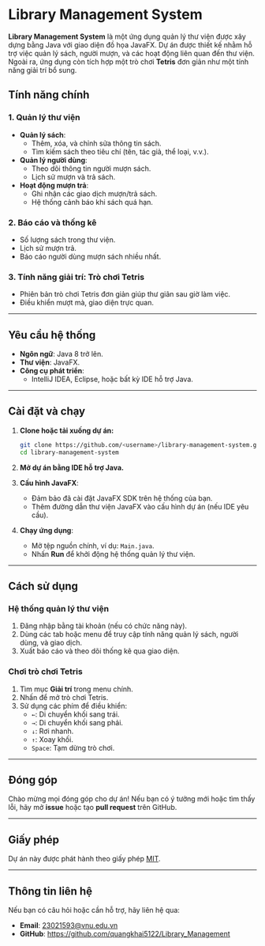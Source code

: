 
# **Library Management System**

**Library Management System** là một ứng dụng quản lý thư viện được xây dựng bằng Java với giao diện đồ họa JavaFX. Dự án được thiết kế nhằm hỗ trợ việc quản lý sách, người mượn, và các hoạt động liên quan đến thư viện. Ngoài ra, ứng dụng còn tích hợp một trò chơi **Tetris** đơn giản như một tính năng giải trí bổ sung.

## **Tính năng chính**

### **1. Quản lý thư viện**
- **Quản lý sách**: 
  - Thêm, xóa, và chỉnh sửa thông tin sách.
  - Tìm kiếm sách theo tiêu chí (tên, tác giả, thể loại, v.v.).
- **Quản lý người dùng**:
  - Theo dõi thông tin người mượn sách.
  - Lịch sử mượn và trả sách.
- **Hoạt động mượn trả**:
  - Ghi nhận các giao dịch mượn/trả sách.
  - Hệ thống cảnh báo khi sách quá hạn.

### **2. Báo cáo và thống kê**
- Số lượng sách trong thư viện.
- Lịch sử mượn trả.
- Báo cáo người dùng mượn sách nhiều nhất.

### **3. Tính năng giải trí: Trò chơi Tetris**
- Phiên bản trò chơi Tetris đơn giản giúp thư giãn sau giờ làm việc.
- Điều khiển mượt mà, giao diện trực quan.

---

## **Yêu cầu hệ thống**

- **Ngôn ngữ**: Java 8 trở lên.
- **Thư viện**: JavaFX.
- **Công cụ phát triển**:
  - IntelliJ IDEA, Eclipse, hoặc bất kỳ IDE hỗ trợ Java.

---

## **Cài đặt và chạy**

1. **Clone hoặc tải xuống dự án:**

   ```bash
   git clone https://github.com/<username>/library-management-system.git
   cd library-management-system
   ```

2. **Mở dự án bằng IDE hỗ trợ Java.**

3. **Cấu hình JavaFX**:
   - Đảm bảo đã cài đặt JavaFX SDK trên hệ thống của bạn.
   - Thêm đường dẫn thư viện JavaFX vào cấu hình dự án (nếu IDE yêu cầu).

4. **Chạy ứng dụng**:
   - Mở tệp nguồn chính, ví dụ: `Main.java`.
   - Nhấn **Run** để khởi động hệ thống quản lý thư viện.

---

## **Cách sử dụng**

### **Hệ thống quản lý thư viện**
1. Đăng nhập bằng tài khoản (nếu có chức năng này).
2. Dùng các tab hoặc menu để truy cập tính năng quản lý sách, người dùng, và giao dịch.
3. Xuất báo cáo và theo dõi thống kê qua giao diện.

### **Chơi trò chơi Tetris**
1. Tìm mục **Giải trí** trong menu chính.
2. Nhấn để mở trò chơi Tetris.
3. Sử dụng các phím để điều khiển:
   - `←`: Di chuyển khối sang trái.
   - `→`: Di chuyển khối sang phải.
   - `↓`: Rơi nhanh.
   - `↑`: Xoay khối.
   - `Space`: Tạm dừng trò chơi.

---

## **Đóng góp**

Chào mừng mọi đóng góp cho dự án! Nếu bạn có ý tưởng mới hoặc tìm thấy lỗi, hãy mở **issue** hoặc tạo **pull request** trên GitHub.

---

## **Giấy phép**

Dự án này được phát hành theo giấy phép [MIT](LICENSE).

---

## **Thông tin liên hệ**

Nếu bạn có câu hỏi hoặc cần hỗ trợ, hãy liên hệ qua:

- **Email**: 23021593@vnu.edu.vn
- **GitHub**: https://github.com/quangkhai5122/Library_Management

